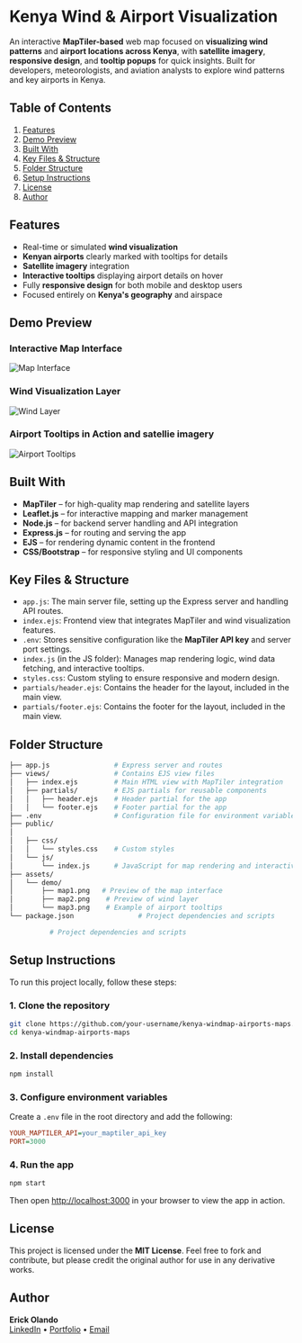 
# Kenya Wind & Airport Visualization

An interactive **MapTiler-based** web map focused on **visualizing wind patterns** and **airport locations across Kenya**, with **satellite imagery**, **responsive design**, and **tooltip popups** for quick insights. Built for developers, meteorologists, and aviation analysts to explore wind patterns and key airports in Kenya.

## Table of Contents

1. [Features](#features)
2. [Demo Preview](#demo-preview)
3. [Built With](#built-with)
4. [Key Files & Structure](#key-files--structure)
5. [Folder Structure](#folder-structure)
6. [Setup Instructions](#setup-instructions)
7. [License](#license)
8. [Author](#author)

## Features

- Real-time or simulated **wind visualization**
- **Kenyan airports** clearly marked with tooltips for details
- **Satellite imagery** integration
- **Interactive tooltips** displaying airport details on hover
- Fully **responsive design** for both mobile and desktop users
- Focused entirely on **Kenya's geography** and airspace

## Demo Preview

### Interactive Map Interface
![Map Interface](public/assets/demo/map1.PNG)

### Wind Visualization Layer
![Wind Layer](public/assets/demo/map2.PNG)

### Airport Tooltips in Action and satellie imagery
![Airport Tooltips](public/assets/demo/map3.PNG)

## Built With

- **MapTiler** – for high-quality map rendering and satellite layers
- **Leaflet.js** – for interactive mapping and marker management
- **Node.js** – for backend server handling and API integration
- **Express.js** – for routing and serving the app
- **EJS** – for rendering dynamic content in the frontend
- **CSS/Bootstrap** – for responsive styling and UI components

## Key Files & Structure

- `app.js`: The main server file, setting up the Express server and handling API routes.
- `index.ejs`: Frontend view that integrates MapTiler and wind visualization features.
- `.env`: Stores sensitive configuration like the **MapTiler API key** and server port settings.
- `index.js` (in the JS folder): Manages map rendering logic, wind data fetching, and interactive tooltips.
- `styles.css`: Custom styling to ensure responsive and modern design.
- `partials/header.ejs`: Contains the header for the layout, included in the main view.
- `partials/footer.ejs`: Contains the footer for the layout, included in the main view.

## Folder Structure

```bash
├── app.js                # Express server and routes
├── views/                # Contains EJS view files
│   ├── index.ejs         # Main HTML view with MapTiler integration
│   ├── partials/         # EJS partials for reusable components
│   │   ├── header.ejs    # Header partial for the app
│   │   └── footer.ejs    # Footer partial for the app
├── .env                  # Configuration file for environment variables (API keys, port)
├── public/               
│  
│   ├── css/              
│   │   └── styles.css    # Custom styles
│   └── js/               
│       └── index.js      # JavaScript for map rendering and interactivity
├── assets/           
│   └── demo/        
│       ├── map1.png   # Preview of the map interface
│       ├── map2.png    # Preview of wind layer
│       └── map3.png    # Example of airport tooltips
└── package.json                # Project dependencies and scripts

          # Project dependencies and scripts
```

## Setup Instructions

To run this project locally, follow these steps:

### 1. Clone the repository

```bash
git clone https://github.com/your-username/kenya-windmap-airports-maps.git
cd kenya-windmap-airports-maps
```

### 2. Install dependencies

```bash
npm install
```

### 3. Configure environment variables

Create a `.env` file in the root directory and add the following:

```ini
YOUR_MAPTILER_API=your_maptiler_api_key
PORT=3000
```

### 4. Run the app

```bash
npm start
```

Then open [http://localhost:3000](http://localhost:3000) in your browser to view the app in action.

## License

This project is licensed under the **MIT License**. Feel free to fork and contribute, but please credit the original author for use in any derivative works.

## Author

**Erick Olando**  
[LinkedIn](https://www.linkedin.com/in/erick-olando-9a9148220) • [Portfolio](https://erick.up.railway.app/) • [Email](mailto:olandoerick98@gmail.com)
